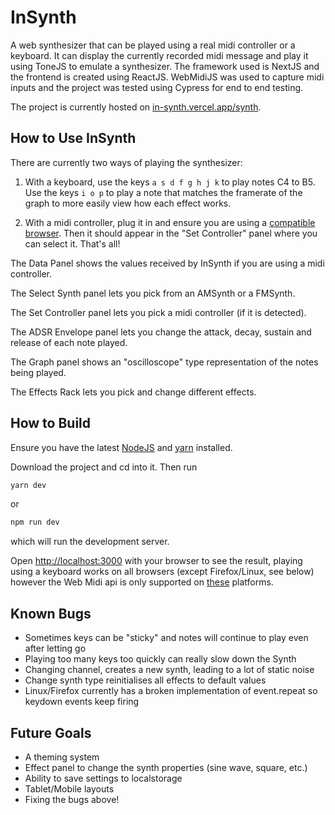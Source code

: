 
# InSynth

A web synthesizer that can be played using a real midi controller or a keyboard. It can display the currently recorded midi message and play it using ToneJS to emulate a synthesizer. The framework used is NextJS and the frontend is created using ReactJS. WebMidiJS was used to capture midi inputs and the project was tested using Cypress for end to end testing. 

The project is currently hosted on [in-synth.vercel.app/synth](in-synth.vercel.app/synth).

## How to Use InSynth

There are currently two ways of playing the synthesizer:

1. With a keyboard, use the keys `` a s d f g h j k `` to play notes C4 to B5. Use the keys `` i o p `` to play a note that matches the framerate of the graph to more easily view how each effect works.

2. With a midi controller, plug it in and ensure you are using a [compatible browser](https://developer.mozilla.org/en-US/docs/Web/API/MIDIAccess#browser_compatibility). Then it should appear in the "Set Controller" panel where you can select it. That's all!

The Data Panel shows the values received by InSynth if you are using a midi controller.

The Select Synth panel lets you pick from an AMSynth or a FMSynth. 

The Set Controller panel lets you pick a midi controller (if it is detected).

The ADSR Envelope panel lets you change the attack, decay, sustain and release of each note played.

The Graph panel shows an "oscilloscope" type representation of the notes being played.

The Effects Rack lets you pick and change different effects.

## How to Build

Ensure you have the latest [NodeJS](https://nodejs.org/en/) and [yarn](https://yarnpkg.com/getting-started/install) installed.

Download the project and cd into it. Then run

```bash
yarn dev
```
or 
```bash
npm run dev
```

which will run the development server.

Open [http://localhost:3000](http://localhost:3000) with your browser to see the result, playing using a keyboard works on all browsers (except Firefox/Linux, see below) however the Web Midi api is only supported on [these](https://developer.mozilla.org/en-US/docs/Web/API/MIDIAccess#browser_compatibility) platforms. 

## Known Bugs
- Sometimes keys can be "sticky" and notes will continue to play even after letting go
- Playing too many keys too quickly can really slow down the Synth
- Changing channel, creates a new synth, leading to a lot of static noise
- Change synth type reinitialises all effects to default values
- Linux/Firefox currently has a broken implementation of event.repeat so keydown events keep firing

## Future Goals
- A theming system
- Effect panel to change the synth properties (sine wave, square, etc.)
- Ability to save settings to localstorage
- Tablet/Mobile layouts
- Fixing the bugs above!
